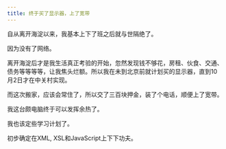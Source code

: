 ```yaml
---
title: 终于买了显示器，上了宽带
---
```

自从离开海淀以来，我基本上下了班之后就与世隔绝了。

因为没有了网络。

离开海淀后才是我生活真正考验的开始，忽然发现钱不够花，房租、伙食、交通、债务等等等等，让我焦头烂额。所以我在未到北京前就计划买的显示器，直到10月2日才在中关村实现。

而这次搬家，应该会常住了，所以交了三百块押金，装了个电话，顺便上了宽带。

我这台颇电脑终于可以发挥余热了。

我也该定些学习计划了。

初步确定在XML, XSL和JavaScript上下下功夫。